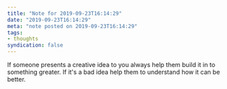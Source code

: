 ```yaml
---
title: "Note for 2019-09-23T16:14:29"
date: "2019-09-23T16:14:29"
meta: "note posted on 2019-09-23T16:14:29"
tags:
- thoughts
syndication: false
---
```

If someone presents a creative idea to you always help them build it in to something greater. If it's a bad idea help them to understand how it can be better.
